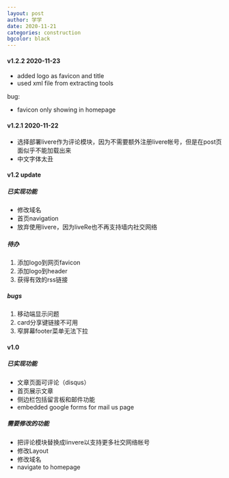 ```yaml
---
layout: post
author: 学学
date: 2020-11-21
categories: construction
bgcolor: black
---
```


#### v1.2.2 2020-11-23
- added logo as favicon and title
- used xml file from extracting tools

bug:
- favicon only showing in homepage

#### v1.2.1 2020-11-22
- 选择部署livere作为评论模块，因为不需要额外注册livere帐号，但是在post页面似乎不能加载出来
- 中文字体太丑

#### v1.2 update
##### 已实现功能
- 修改域名
- 首页navigation
- 放弃使用livere，因为liveRe也不再支持墙内社交网络

##### 待办
1. 添加logo到网页favicon
2. 添加logo到header
3. 获得有效的rss链接

##### bugs
1. 移动端显示问题
2. card分享键链接不可用
3. 窄屏幕footer菜单无法下拉

#### v1.0
##### 已实现功能
- 文章页面可评论（disqus）
- 首页展示文章
- 侧边栏包括留言板和邮件功能
- embedded google forms for mail us page

##### 需要修改的功能
- 把评论模块替换成linvere以支持更多社交网络帐号
- 修改Layout
- 修改域名
- navigate to homepage

